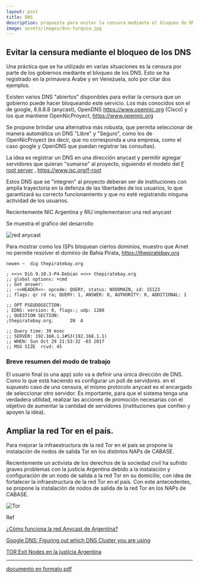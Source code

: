 ```yaml
---
layout: post
title: DNS
description: propuesta para evitar la censura mediante el bloqueo de DNS
image: assets/images/dns-turquia.jpg
---
```


## Evitar la censura mediante el bloqueo de los DNS

Una práctica que se ha utilizado en varias situaciones es la censura por parte de los gobiernos mediante el bloqueo de los DNS. Esto se ha registrado en la primavera Árabe y en Venezuela, solo por citar dos ejemplos.

Existen varios DNS "abiertos" disponibles para evitar la censura que un gobierno puede hacer bloqueando este servicio. Los más conocidos son el de google, 8.8.8.8 (anycast), OpenDNS https://www.opennic.org (Cisco) y los que mantiene OpenNicProyect, https://www.opennic.org

Se propone brindar una alternativa más robusta, que permita seleccionar de manera automática un DNS "Libre" y "Seguro", como los de OpenNicProyect (es decir, que no corresponda a una empresa, como el caso google y OpenDNS que puedan registrar las consultas).

La idea es registrar un DNS en una dirección anycast y permitir agregar servidores que quieran "sumarse" al proyecto, siguiendo el modelo del [F root server](http://www.aftld.org/bk/html/francais/francais/html/meetings/docs/anycast%20root%20servers.pdf) , https://www.isc.org/f-root

Estos DNS que se "integren" al proyecto deberan ser de instituciones con amplia trayectoria en la defenza de las libertades de los usuarios, lo que garantizará su correcto funcionamiento y que no esté registrando ninguna actividad de los usuarios.

Recientemente NIC Argentina y RIU implementaron una red anycast

Se muestra el gráfico del desarrollo

![red anycast](https://dbellomo.github.io/digi/assets/images/ANYCAST-antes-despues.png?raw=true)

Para mostrar como los ISPs bloquean ciertos dominios, muestro que Arnet no permite resolver el dominio de Bahía Pirata, https://thepiratebay.org

```
newen ~  dig thepiratebay.org

; <<>> DiG 9.10.3-P4-Debian <<>> thepiratebay.org
;; global options: +cmd
;; Got answer:
;; ->>HEADER<<- opcode: QUERY, status: NXDOMAIN, id: 15123
;; flags: qr rd ra; QUERY: 1, ANSWER: 0, AUTHORITY: 0, ADDITIONAL: 1

;; OPT PSEUDOSECTION:
; EDNS: version: 0, flags:; udp: 1280
;; QUESTION SECTION:
;thepiratebay.org.		IN	A

;; Query time: 39 msec
;; SERVER: 192.168.1.1#53(192.168.1.1)
;; WHEN: Sun Oct 29 21:53:32 -03 2017
;; MSG SIZE  rcvd: 45

```

### Breve resumen del modo de trabajo

El usuario final (o una app) solo va a definir una única dirección de DNS. Como lo que está haciendo es configurar un poll de servidores. en el supuesto caso de una censura, el mismo protocolo anycast es el encargado de seleccionar otro servidor. Es importante, para que el sistema tenga una verdadera utilidad, realizar las acciones de promoción necesarias con el objetivo de aumentar la cantidad de servidores (instituciones que confíen y apoyen la idea).

## Ampliar la red Tor en el país.

Para mejorar la infraestructura de la red Tor en el país se propone la instalación de nodos de salida Tor en los distintos NAPs de CABASE.

Recientemente un activista de los derechos de la sociedad civil ha sufrido graves problemas con la justicia Argentina debido a la instalación y configuración de un nodo de salida a la red Tor en su domicilio, con idea de fortalecer la infraestructura de la red Tor en el país. Con este antecedentes, se propone la instalación de nodos de salida de la red Tor en los NAPs de CABASE.

![Tor](https://dbellomo.github.io/digi/assets/images/tor-workflow.jpg?raw=true)

Ref

[¿Cómo funciona la red Anycast de Argentina?](https://nic.ar/Enterate/Noticias/infografia-anycast)

[Google DNS: Figuring out which DNS Cluster you are using](http://www.labs.lacnic.net/site/google-dns-figuringwhich-cluster-you-are-using)

[TOR Exit Nodes en la justicia Argentina](https://www.ekoparty.org/charla.php?id=793)

<hr />

[documento en formato pdf](https://dbellomo.github.io/digi/DiGI-dbellomo-DNS.evitar.censura.pdf)
